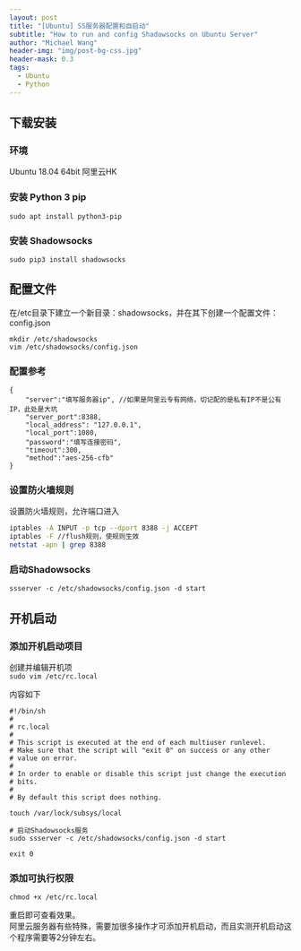 ```yaml
---
layout: post
title: "[Ubuntu] SS服务器配置和自启动"
subtitle: "How to run and config Shadowsocks on Ubuntu Server"
author: "Michael Wang"
header-img: "img/post-bg-css.jpg"
header-mask: 0.3
tags:
  - Ubuntu
  - Python
---
```


## 下载安装
### 环境
Ubuntu 18.04 64bit 阿里云HK
### 安装 Python 3 pip
```sudo apt install python3-pip```
### 安装 Shadowsocks
```sudo pip3 install shadowsocks```

## 配置文件
在/etc目录下建立一个新目录：shadowsocks，并在其下创建一个配置文件：config.json
```shell
mkdir /etc/shadowsocks
vim /etc/shadowsocks/config.json
```
### 配置参考
```
{
    "server":"填写服务器ip", //如果是阿里云专有网络，切记配的是私有IP不是公有IP，此处是大坑
    "server_port":8388,
    "local_address": "127.0.0.1",
    "local_port":1080,
    "password":"填写连接密码",
    "timeout":300,
    "method":"aes-256-cfb"
}
```
### 设置防火墙规则
设置防火墙规则，允许端口进入
```bash
iptables -A INPUT -p tcp --dport 8388 -j ACCEPT
iptables -F //flush规则，使规则生效
netstat -apn | grep 8388
```

### 启动Shadowsocks
``
ssserver -c /etc/shadowsocks/config.json -d start
``

## 开机启动
### 添加开机启动项目
创建并编辑开机项  
```sudo vim /etc/rc.local```

内容如下
```
#!/bin/sh
#
# rc.local
#
# This script is executed at the end of each multiuser runlevel.
# Make sure that the script will "exit 0" on success or any other
# value on error.
#
# In order to enable or disable this script just change the execution
# bits.
#
# By default this script does nothing.

touch /var/lock/subsys/local

# 启动Shadowsocks服务
sudo ssserver -c /etc/shadowsocks/config.json -d start

exit 0
```

### 添加可执行权限
```chmod +x /etc/rc.local```

重启即可查看效果。  
阿里云服务器有些特殊，需要加很多操作才可添加开机启动，而且实测开机启动这个程序需要等2分钟左右。

